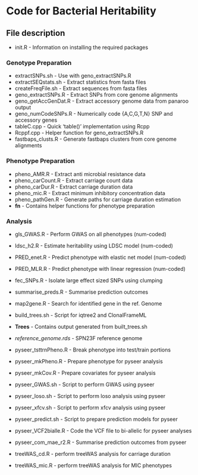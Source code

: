 # Code for Bacterial Heritability 

## File description
- init.R			- Information on installing the required packages

### Genotype Preparation

- extractSNPs.sh		- Use with geno_extractSNPs.R
- extractSEQstats.sh	- Extract statistics from fasta files
- createFreqFile.sh		- Extract sequences from fasta files
- geno_extractSNPs.R	- Extract SNPs from core genome alignments
- geno_getAccGenDat.R	- Extract accessory genome data from panaroo output
- geno_numCodeSNPs.R	- Numerically code {A,C,G,T,N} SNP and accessory genes
- tableC.cpp			- Quick ‘table()’ implementation using Rcpp
- Rcppf.cpp			- Helper function for geno_extractSNPs.R
- fastbaps_clusts.R		- Generate fastbaps clusters from core genome alignments

### Phenotype Preparation

- pheno_AMR.R			- Extract anti microbial resistance data
- pheno_carCount.R		- Extract carriage count data
- pheno_carDur.R		- Extract carriage duration data
- pheno_mic.R			- Extract minimum inhibitory concentration data
- pheno_pathGen.R		- Generate paths for carriage duration estimation
- **fn** 				- Contains helper functions for phenotype preparation

### Analysis

- gls_GWAS.R			- Perform GWAS on all phenotypes (num-coded)
- ldsc_h2.R			- Estimate heritability using LDSC model (num-coded)
- PRED_enet.R			- Predict phenotype with elastic net model (num-coded)
- PRED_MLR.R			- Predict phenotype with linear regression (num-coded)
- fec_SNPs.R			- Isolate large effect sized SNPs using clumping
- summarise_preds.R		- Summarise prediction outcomes

- map2gene.R			- Search for identified gene in the ref. Genome
- build_trees.sh		- Script for iqtree2 and ClonalFrameML
- **Trees**				- Contains output generated from built_trees.sh
- *reference_genome.rds*	- SPN23F reference genome 

- pyseer_tsttrnPheno.R	- Break phenotype into test/train portions
- pyseer_mkPheno.R		- Prepare phenotype for pyseer analysis
- pyseer_mkCov.R		- Prepare covariates for pyseer analysis
- pyseer_GWAS.sh		- Script to perform GWAS using pyseer
- pyseer_loso.sh		- Script to perform loso analysis using pyseer
- pyseer_xfcv.sh		- Script to perform xfcv analysis using pyseer
- pyseer_predict.sh		- Script to prepare prediction models for pyseer
- pyseer_VCF2bialle.R	- Code the VCF file to bi-allelic for pyseer analyses
- pyseer_com_mae_r2.R	- Summarise prediction outcomes from pyseer

- treeWAS_cd.R		- perform treeWAS analysis for carriage duration
- treeWAS_mic.R		- perform treeWAS analysis for MIC phenotypes




